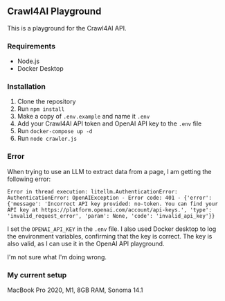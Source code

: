 ## Crawl4AI Playground

This is a playground for the Crawl4AI API.

### Requirements

- Node.js
- Docker Desktop

### Installation

1. Clone the repository
2. Run `npm install`
3. Make a copy of `.env.example` and name it `.env`
4. Add your Crawl4AI API token and OpenAI API key to the `.env` file
5. Run `docker-compose up -d`
6. Run `node crawler.js`

### Error

When trying to use an LLM to extract data from a page, I am getting the following error:

`Error in thread execution: litellm.AuthenticationError: AuthenticationError: OpenAIException - Error code: 401 - {'error': {'message': 'Incorrect API key provided: no-token. You can find your API key at https://platform.openai.com/account/api-keys.', 'type': 'invalid_request_error', 'param': None, 'code': 'invalid_api_key'}}`

I set the `OPENAI_API_KEY` in the `.env` file. I also used Docker desktop to log the environment variables, confirming that the key is correct. The key is also valid, as I can use it in the OpenAI API playground.

I'm not sure what I'm doing wrong.

### My current setup

MacBook Pro 2020, M1, 8GB RAM, Sonoma 14.1
